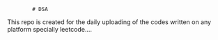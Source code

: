             # DSA
This repo is created for the daily uploading of the codes written on any platform specially leetcode....                       
